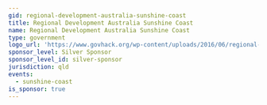 ```yaml
---
gid: regional-development-australia-sunshine-coast
title: Regional Development Australia Sunshine Coast
name: Regional Development Australia Sunshine Coast
type: government
logo_url: 'https://www.govhack.org/wp-content/uploads/2016/06/regional-development-australia-sunshine-coast.png'
sponsor_level: Silver Sponsor
sponsor_level_id: silver-sponsor
jurisdiction: qld
events:
  - sunshine-coast
is_sponsor: true
---
```


